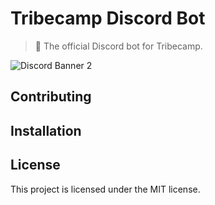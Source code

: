 # Tribecamp Discord Bot

> 🤖 The official Discord bot for Tribecamp.

![Discord Banner 2](https://discordapp.com/api/guilds/760515679660408852/widget.png?style=banner2)

## Contributing

## Installation

## License
This project is licensed under the MIT license.
